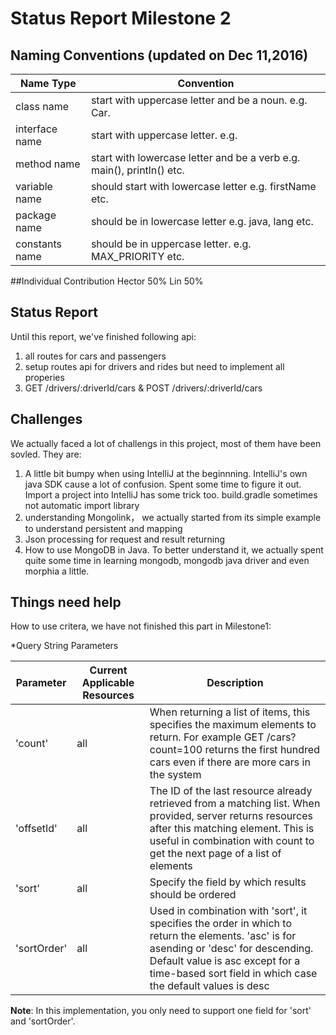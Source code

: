 # Status Report Milestone 2
## Naming Conventions (updated on Dec 11,2016)
Name	Type | Convention 
-----------|----------
class name	| start with uppercase letter and be a noun. e.g. Car.
interface name	| start with uppercase letter. e.g. 
method name	|  start with lowercase letter and be a verb e.g. main(), println() etc.
variable name	| should start with lowercase letter e.g. firstName etc.
package name	| should be in lowercase letter e.g. java, lang etc.
constants name	| should be in uppercase letter. e.g. MAX_PRIORITY etc.

##Individual Contribution 
Hector 50%
Lin 50%

## Status Report

Until this report, we've finished following api:

1. all routes for cars and passengers
2. setup routes api for drivers and rides but need to implement all properies
3. GET /drivers/:driverId/cars & POST /drivers/:driverId/cars

## Challenges
We actually faced a lot of challengs in this project, most of them have been sovled. They are:

1. A little bit bumpy when using IntelliJ at the beginnning. IntelliJ's own java SDK cause a lot of confusion. Spent some time to figure it out. Import a project into IntelliJ has some trick too. build.gradle sometimes not automatic import library
2. understanding Mongolink， we actually started from its simple example to understand persistent and mapping
3. Json processing for request and result returning
4. How to use MongoDB in Java. To better understand it, we actually spent quite some time in learning mongodb, mongodb java driver and even morphia a little.

## Things need help

 How to use critera, we have not finished this part  in Milestone1: 

*Query String Parameters

Parameter	| Current Applicable Resources |	Description
----------|------------------------------|-------------
'count'	| all	| When returning a list of items, this specifies the maximum elements to return. For example GET /cars?count=100 returns the first hundred cars even if there are more cars in the system
'offsetId' |	all	| The ID of the last resource already retrieved from a matching list. When provided, server returns resources after this matching element. This is useful in combination with count to get the next page of a list of elements
'sort' | 	all	| Specify the field by which results should be ordered
'sortOrder' |	all	| Used in combination with 'sort', it specifies the order in which to return the elements. 'asc' is for asending or 'desc' for descending. Default value is asc except for a time-based sort field in which case the default values is desc
**Note**: In this implementation, you only need to support one field for 'sort' and 'sortOrder'.
